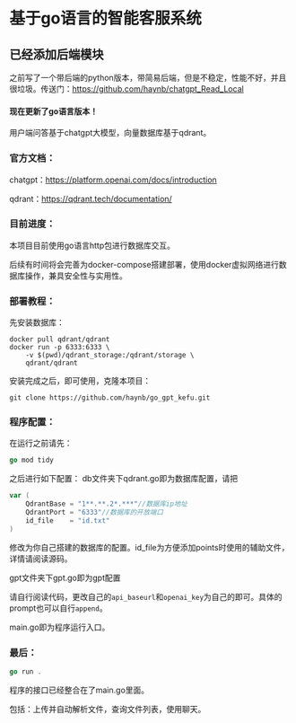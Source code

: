 # 基于go语言的智能客服系统
## 已经添加后端模块

之前写了一个带后端的python版本，带简易后端，但是不稳定，性能不好，并且很垃圾。传送门：https://github.com/haynb/chatgpt_Read_Local

#### 现在更新了go语言版本！

用户端问答基于chatgpt大模型，向量数据库基于qdrant。

### 官方文档：

chatgpt：https://platform.openai.com/docs/introduction

qdrant：https://qdrant.tech/documentation/

### 目前进度：

本项目目前使用go语言http包进行数据库交互。

后续有时间将会完善为docker-compose搭建部署，使用docker虚拟网络进行数据库操作，兼具安全性与实用性。

### 部署教程：

先安装数据库：

```shell
docker pull qdrant/qdrant
docker run -p 6333:6333 \
    -v $(pwd)/qdrant_storage:/qdrant/storage \
    qdrant/qdrant
```

安装完成之后，即可使用，克隆本项目：

```shell
git clone https://github.com/haynb/go_gpt_kefu.git
```

### 程序配置：

在运行之前请先：

```go
go mod tidy
```

之后进行如下配置：
db文件夹下qdrant.go即为数据库配置，请把

```go
var (
	QdrantBase = "1**.**.2*.***"//数据库ip地址
	QdrantPort = "6333"//数据库的开放端口
	id_file    = "id.txt"
)
```

修改为你自己搭建的数据库的配置。id_file为方便添加points时使用的辅助文件，详情请阅读源码。

gpt文件夹下gpt.go即为gpt配置

请自行阅读代码，更改自己的`api_baseurl`和`openai_key`为自己的即可。具体的prompt也可以自行`append`。

main.go即为程序运行入口。

### 最后：

```go
go run .
```

程序的接口已经整合在了main.go里面。

包括：上传并自动解析文件，查询文件列表，使用聊天。
